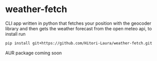 # weather-fetch
CLI app written in python that fetches your position with the geocoder library and then gets the weather forecast from the open meteo api, to install run 
```bash
pip install git+https://github.com/Hitori-Laura/weather-fetch.git
```


AUR package coming soon
